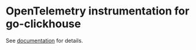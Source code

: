 # OpenTelemetry instrumentation for go-clickhouse

See [documentation](https://clickhouse.uptrace.dev/guide/monitoring.html) for details.
